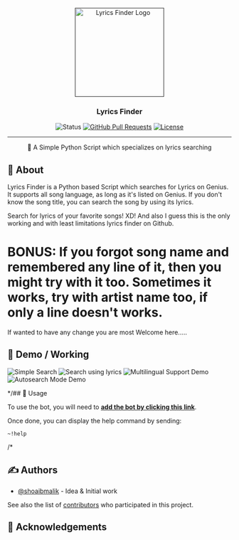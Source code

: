 <p align="center">
  <a href="" rel="noopener">
 <img width=200px height=200px src="https://encrypted-tbn0.gstatic.com/images?q=tbn:ANd9GcTPkz1pxKE8-hwaHhoBUkhKSwaj5XwuLQkiFw&usqp=CAU" alt="Lyrics Finder Logo"></a>
</p>

<h3 align="center">Lyrics Finder</h3>

<div align="center">

  ![Status](https://img.shields.io/badge/status-active-success.svg)
  [![GitHub Pull Requests](https://img.shields.io/github/issues-pr/angeloanan/lyrics-finder.svg)](https://github.com/itzshoaibmalik/Lyrics-Finder/pulls)
  [![License](https://img.shields.io/github/license/itzshoaibmalik/Lyrics-Finder)](/LICENSE)

</div>

---

<p align="center"> 🤖 A Simple Python Script which specializes on lyrics searching
    <br> 
</p>

## 🧐 About <a name = "about"></a>
Lyrics Finder is a Python based Script which searches for Lyrics on Genius. It supports all song language, as long as it's listed on Genius. If you don't know the song title, you can search the song by using its lyrics.

Search for lyrics of your favorite songs! XD!
And also I guess this is the only working and with least limitations lyrics finder on Github.

# BONUS: If you forgot song name and remembered any line of it, then you might try with it too. Sometimes it works, try with artist name too, if only a line doesn't works.

If wanted to have any change you are most Welcome here.....

## 🎥 Demo / Working <a name = "demo"></a>
![Simple Search](https://encrypted-tbn0.gstatic.com/images?q=tbn:ANd9GcQbd3hMGkvp42yvuDCYJ-DyOZdLORIyq6pjCA&usqp=CAU)
![Search using lyrics](#)
![Multilingual Support Demo](#)
![Autosearch Mode Demo](#)



*/## 🎈 Usage <a name = "usage"></a>

To use the bot, you will need to [**add the bot by clicking this link**](https://discord.com/oauth2/authorize?client_id=559265456008200222&permissions=314432&scope=bot).

Once done, you can display the help command by sending:
```
~!help
```
/*


## ✍️ Authors <a name = "authors"></a>
+ [@shoaibmalik](https://github.com/itzshoaibmalik) - Idea & Initial work

See also the list of [contributors](https://github.com/angeloanan/lyrics-finder/contributors) who participated in this project.

## 🎉 Acknowledgements <a name = "acknowledgement"></a>

